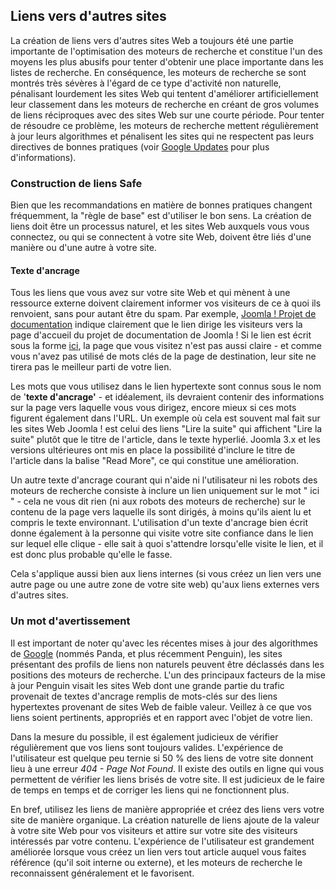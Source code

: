 <!-- Filename: Linking_To_Other_Sites / Display title: Liens vers d'autres sites -->

## Liens vers d'autres sites

La création de liens vers d'autres sites Web a toujours été une partie
importante de l'optimisation des moteurs de recherche et constitue l'un
des moyens les plus abusifs pour tenter d'obtenir une place importante
dans les listes de recherche. En conséquence, les moteurs de recherche
se sont montrés très sévères à l'égard de ce type d'activité non
naturelle, pénalisant lourdement les sites Web qui tentent d'améliorer
artificiellement leur classement dans les moteurs de recherche en créant
de gros volumes de liens réciproques avec des sites Web sur une courte
période. Pour tenter de résoudre ce problème, les moteurs de recherche
mettent régulièrement à jour leurs algorithmes et pénalisent les sites
qui ne respectent pas leurs directives de bonnes pratiques (voir [Google
Updates](https://docs.joomla.org/Google_Updates "Special:MyLanguage/Google Updates")
pour plus d'informations).

### Construction de liens Safe

Bien que les recommandations en matière de bonnes pratiques changent
fréquemment, la "règle de base" est d'utiliser le bon sens. La création
de liens doit être un processus naturel, et les sites Web auxquels vous
vous connectez, ou qui se connectent à votre site Web, doivent être liés
d'une manière ou d'une autre à votre site.

#### Texte d'ancrage

Tous les liens que vous avez sur votre site Web et qui mènent à une
ressource externe doivent clairement informer vos visiteurs de ce à quoi
ils renvoient, sans pour autant être du spam. Par exemple, [Joomla !
Projet de documentation](https://docs.joomla.org/Main_Page "Main Page")
indique clairement que le lien dirige les visiteurs vers la page
d'accueil du projet de documentation de Joomla ! Si le lien est écrit
sous la forme <a
href="https://docs.joomla.org/index.php?title=Page_principale&amp;action=edit&amp;redlink=1"
class="new" title="Page principale (page does not exist)">ici</a>, la
page que vous visitez n'est pas aussi claire - et comme vous n'avez pas
utilisé de mots clés de la page de destination, leur site ne tirera pas
le meilleur parti de votre lien.

Les mots que vous utilisez dans le lien hypertexte sont connus sous le
nom de '**texte d'ancrage'** - et idéalement, ils devraient contenir des
informations sur la page vers laquelle vous vous dirigez, encore mieux
si ces mots figurent également dans l'URL. Un exemple où cela est
souvent mal fait sur les sites Web Joomla ! est celui des liens "Lire la
suite" qui affichent "Lire la suite" plutôt que le titre de l'article,
dans le texte hyperlié. Joomla 3.x et les versions ultérieures ont mis
en place la possibilité d'inclure le titre de l'article dans la balise
"Read More", ce qui constitue une amélioration.

Un autre texte d'ancrage courant qui n'aide ni l'utilisateur ni les
robots des moteurs de recherche consiste à inclure un lien uniquement
sur le mot " ici " - cela ne vous dit rien (ni aux robots des moteurs de
recherche) sur le contenu de la page vers laquelle ils sont dirigés, à
moins qu'ils aient lu et compris le texte environnant. L'utilisation
d'un texte d'ancrage bien écrit donne également à la personne qui visite
votre site confiance dans le lien sur lequel elle clique - elle sait à
quoi s'attendre lorsqu'elle visite le lien, et il est donc plus probable
qu'elle le fasse.

Cela s'applique aussi bien aux liens internes (si vous créez un lien
vers une autre page ou une autre zone de votre site web) qu'aux liens
externes vers d'autres sites.

### Un mot d'avertissement

Il est important de noter qu'avec les récentes mises à jour des
algorithmes de
[Google](https://docs.joomla.org/Google_Updates "Special:MyLanguage/Google Updates")
(nommés Panda, et plus récemment Penguin), les sites présentant des
profils de liens non naturels peuvent être déclassés dans les positions
des moteurs de recherche. L'un des principaux facteurs de la mise à jour
Penguin visait les sites Web dont une grande partie du trafic provenait
de textes d'ancrage remplis de mots-clés sur des liens hypertextes
provenant de sites Web de faible valeur. Veillez à ce que vos liens
soient pertinents, appropriés et en rapport avec l'objet de votre lien.

Dans la mesure du possible, il est également judicieux de vérifier
régulièrement que vos liens sont toujours valides. L'expérience de
l'utilisateur est quelque peu ternie si 50 % des liens de votre site
donnent lieu à une erreur *404 - Page Not Found*. Il existe des outils
en ligne qui vous permettent de vérifier les liens brisés de votre site.
Il est judicieux de le faire de temps en temps et de corriger les liens
qui ne fonctionnent plus.

En bref, utilisez les liens de manière appropriée et créez des liens
vers votre site de manière organique. La création naturelle de liens
ajoute de la valeur à votre site Web pour vos visiteurs et attire sur
votre site des visiteurs intéressés par votre contenu. L'expérience de
l'utilisateur est grandement améliorée lorsque vous créez un lien vers
tout article auquel vous faites référence (qu'il soit interne ou
externe), et les moteurs de recherche le reconnaissent généralement et
le favorisent.
